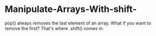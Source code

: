 # Manipulate-Arrays-With-shift-
pop() always removes the last element of an array. 
What if you want to remove the first?
That's where .shift() comes in.
